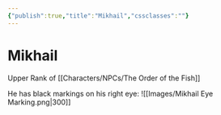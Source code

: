 ```yaml
---
{"publish":true,"title":"Mikhail","cssclasses":""}
---
```



# Mikhail

Upper Rank of [[Characters/NPCs/The Order of the Fish]]

He has black markings on his right eye: 
![[Images/Mikhail Eye Marking.png|300]]
